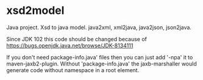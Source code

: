 # xsd2model
Java project. Xsd to java model. java2xml, xml2java, java2json, json2java.

Since JDK 102 this code should be changed because of 
https://bugs.openjdk.java.net/browse/JDK-8134111

If you don't need package-info.java' files then you can just add '<arg>-npa</arg>' it to maven-jaxb2-plugin.
Without 'package-info.java' the jaxb-marshaller would generate code without namespace in a root element.
